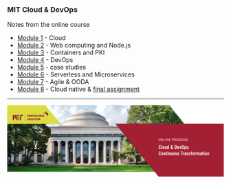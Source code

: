 ### MIT Cloud & DevOps
Notes from the online course

- [Module 1](https://github.com/simoneghezzi/mit_cloud_devops/wiki/Module-1-%E2%80%90-Cloud) - Cloud
- [Module 2](https://github.com/simoneghezzi/mit_cloud_devops/wiki/Module-2-%E2%80%90-Web-computing) - Web computing and Node.js
- [Module 3](https://github.com/simoneghezzi/mit_cloud_devops/wiki/Module-3-%E2%80%90-Containers-and-PKI) - Containers and PKI
- [Module 4](https://github.com/simoneghezzi/mit_cloud_devops/wiki/Module-4-%E2%80%90-DevOps) - DevOps
- [Module 5](https://github.com/simoneghezzi/mit_cloud_devops/wiki#:~:text=Module%205%20%E2%80%90%20case%20studies) - case studies
- [Module 6](https://github.com/simoneghezzi/mit_cloud_devops/wiki#:~:text=Module%206%20%E2%80%90%20Serverless%20and%20Microservices) - Serverless and Microservices
- [Module 7](https://github.com/simoneghezzi/mit_cloud_devops/wiki/Module-7-%E2%80%90-Agile-&-OODA) - Agile & OODA
- [Module 8](https://github.com/simoneghezzi/mit_cloud_devops/wiki/Module-8-%E2%80%90-Cloud-native) - Cloud native & [final assignment](https://github.com/simoneghezzi/mit_cloud_devops/wiki/Module-8-%E2%80%90-Final-assignment:-cloud-roadmap-for-a-hospital)

***
  
![](image.png)


